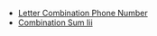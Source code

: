 * [Letter Combination Phone Number](./md/letter_combination_phone_number.md)
* [Combination Sum Iii](./md/combination_sum_iii.md)
